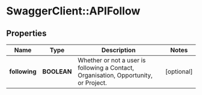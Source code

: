 # SwaggerClient::APIFollow

## Properties
Name | Type | Description | Notes
------------ | ------------- | ------------- | -------------
**following** | **BOOLEAN** | Whether or not a user is following a Contact, Organisation, Opportunity, or Project. | [optional] 



